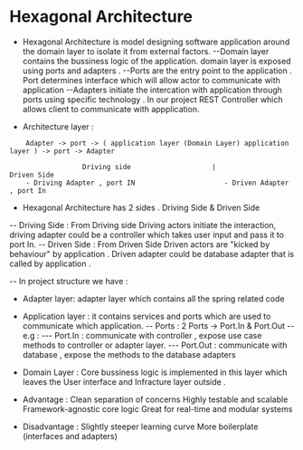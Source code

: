 # Hexagonal Architecture
- Hexagonal Architecture is model designing software application around the domain layer to isolate it from external factors.
--Domain layer contains the bussiness logic of the application. domain layer is exposed using ports and adapters .
--Ports are the entry point to the application . Port determines interface which will allow actor to communicate with application
--Adapters initiate the intercation with application through ports using specific technology . In our project REST Controller which allows client to communicate
with appplication.


- Architecture layer :
```
    Adapter -> port -> ( application layer (Domain Layer) application layer ) -> port -> Adapter

                  Driving side                    |                Driven Side
    - Driving Adapter , port IN                      - Driven Adapter , port In
```

- Hexagonal Architecture has 2 sides . Driving Side & Driven Side

-- Driving Side : From Driving side Driving actors initiate the interaction, driving adapter could be a controller which takes user input and pass it to port In.
-- Driven Side : From Driven Side Driven actors are "kicked by behaviour" by application . Driven adapter could be database adapter that is called by application .

-- In project structure we have :
  - Adapter layer: adapter layer which contains all the spring related code
  - Application layer : it contains services and ports which are used to communicate which application.
    -- Ports : 2 Ports -> Port.In & Port.Out
    --e.g :
    --- Port.In : communicate with controller , expose use case methods to controller or adapter layer.
    --- Port.Out : communicate with database , expose the methods to the database adapters

  - Domain Layer : Core bussiness logic is implemented in this layer which leaves the User interface and Infracture layer outside .

- Advantage :
  Clean separation of concerns
  Highly testable and scalable
  Framework-agnostic core logic
  Great for real-time and modular systems

- Disadvantage :
  Slightly steeper learning curve
  More boilerplate (interfaces and adapters)
